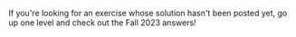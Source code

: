If you're looking for an exercise whose solution hasn't been posted yet, go up one level and check out the Fall 2023 answers!
